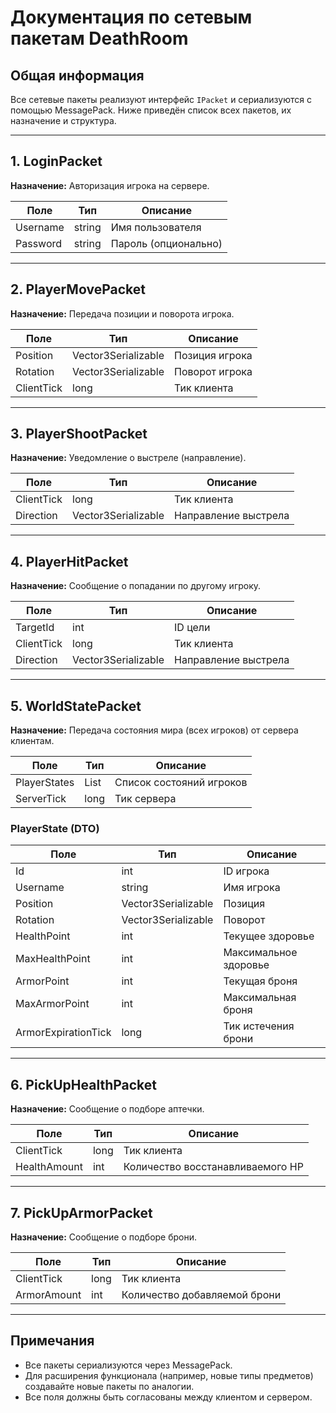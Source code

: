 # Документация по сетевым пакетам DeathRoom

## Общая информация

Все сетевые пакеты реализуют интерфейс `IPacket` и сериализуются с помощью MessagePack. Ниже приведён список всех пакетов, их назначение и структура.

---

## 1. LoginPacket
**Назначение:** Авторизация игрока на сервере.

| Поле      | Тип    | Описание                |
|-----------|--------|-------------------------|
| Username  | string | Имя пользователя        |
| Password  | string | Пароль (опционально)    |

---

## 2. PlayerMovePacket
**Назначение:** Передача позиции и поворота игрока.

| Поле      | Тип                | Описание                |
|-----------|--------------------|-------------------------|
| Position  | Vector3Serializable| Позиция игрока          |
| Rotation  | Vector3Serializable| Поворот игрока          |
| ClientTick| long               | Тик клиента             |

---

## 3. PlayerShootPacket
**Назначение:** Уведомление о выстреле (направление).

| Поле      | Тип                | Описание                |
|-----------|--------------------|-------------------------|
| ClientTick| long               | Тик клиента             |
| Direction | Vector3Serializable| Направление выстрела    |

---

## 4. PlayerHitPacket
**Назначение:** Сообщение о попадании по другому игроку.

| Поле      | Тип                | Описание                |
|-----------|--------------------|-------------------------|
| TargetId  | int                | ID цели                 |
| ClientTick| long               | Тик клиента             |
| Direction | Vector3Serializable| Направление выстрела    |

---

## 5. WorldStatePacket
**Назначение:** Передача состояния мира (всех игроков) от сервера клиентам.

| Поле        | Тип           | Описание                        |
|-------------|---------------|---------------------------------|
| PlayerStates| List<PlayerState> | Список состояний игроков    |
| ServerTick  | long          | Тик сервера                     |

### PlayerState (DTO)
| Поле             | Тип                | Описание                |
|------------------|-------------------|-------------------------|
| Id               | int               | ID игрока               |
| Username         | string            | Имя игрока              |
| Position         | Vector3Serializable| Позиция                 |
| Rotation         | Vector3Serializable| Поворот                 |
| HealthPoint      | int               | Текущее здоровье        |
| MaxHealthPoint   | int               | Максимальное здоровье   |
| ArmorPoint       | int               | Текущая броня           |
| MaxArmorPoint    | int               | Максимальная броня      |
| ArmorExpirationTick | long            | Тик истечения брони     |

---

## 6. PickUpHealthPacket
**Назначение:** Сообщение о подборе аптечки.

| Поле        | Тип   | Описание                        |
|-------------|-------|---------------------------------|
| ClientTick  | long  | Тик клиента                     |
| HealthAmount| int   | Количество восстанавливаемого HP|

---

## 7. PickUpArmorPacket
**Назначение:** Сообщение о подборе брони.

| Поле        | Тип   | Описание                        |
|-------------|-------|---------------------------------|
| ClientTick  | long  | Тик клиента                     |
| ArmorAmount | int   | Количество добавляемой брони    |

---

## Примечания
- Все пакеты сериализуются через MessagePack.
- Для расширения функционала (например, новые типы предметов) создавайте новые пакеты по аналогии.
- Все поля должны быть согласованы между клиентом и сервером. 